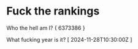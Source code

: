 # Fuck the rankings

Who the hell am I?
{ 6373386 }

What fucking year is it?
[ 2024-11-28T10:30:00Z ]
